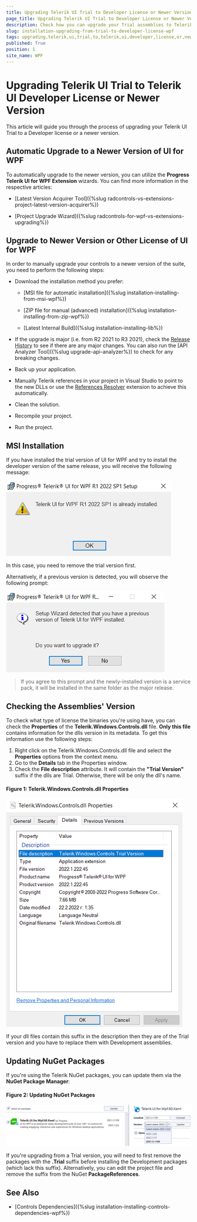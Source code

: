 ```yaml
---
title: Upgrading Telerik UI Trial to Developer License or Newer Version
page_title: Upgrading Telerik UI Trial to Developer License or Newer Version
description: Check how you can upgrade your Trial assemblies to Telerik UI Developer License or Newer Version.
slug: installation-upgrading-from-trial-to-developer-license-wpf
tags: upgrading,telerik,ui,trial,to,telerik,ui,developer,license,or,newer,version
published: True
position: 1
site_name: WPF
---
```


# Upgrading Telerik UI Trial to Telerik UI Developer License or Newer Version

This article will guide you through the process of upgrading your Telerik UI Trial to a Developer license or a newer version.

## Automatic Upgrade to a Newer Version of UI for WPF

To automatically upgrade to the newer version, you can utilize the __Progress Telerik UI for WPF Extension__ wizards. You can find more information in the respective articles:

* [Latest Version Acquirer Tool]({%slug radcontrols-vs-extensions-project-latest-version-acquirer%})

* [Project Upgrade Wizard]({%slug radcontrols-for-wpf-vs-extensions-upgrading%})

## Upgrade to Newer Version or Other License of UI for WPF

In order to manually upgrade your controls to a newer version of the suite, you need to perform the following steps:

* Download the installation method you prefer:
             	  
	* [MSI file for automatic installation]({%slug installation-installing-from-msi-wpf%})

	* [ZIP file for manual (advanced) installation]({%slug installation-installing-from-zip-wpf%})

	* [Latest Internal Build]({%slug installation-installing-lib%})

* If the upgrade is major (i.e. from R2 2021 to R3 2021), check the [Release History](http://www.telerik.com/products/wpf/whats-new.aspx) to see if there are any major changes. You can also run the [API Analyzer Tool]({%slug upgrade-api-analyzer%}) to check for any breaking changes.

* Back up your application.

* Manually Telerik references in your project in Visual Studio to point to the new DLLs or use the [References Resolver](https://marketplace.visualstudio.com/items?itemName=DeyanYosifov.ReferencesResolverExtension) extension to achieve this automatically.

* Clean the solution.

* Recompile your project.

* Run the project.

## MSI Installation

If you have installed the trial version of UI for WPF and try to install the developer version of the same release, you will receive the following message:

![Common Installing Already Installed WPF](images/Common_Installing_AlreadyInstalled_WPF.png)

In this case, you need to remove the trial version first.

Alternatively, if a previous version is detected, you will observe the following prompt:

![Common Installing Already Installed WPF](images/Common_Installing_PreviousVersionInstalled_WPF.png)

>If you agree to this prompt and the newly-installed version is a service pack, it will be installed in the same folder as the major release.

## Checking the Assemblies' Version

To check what type of license the binaries you're using have, you can check the **Properties** of the **Telerik.Windows.Controls.dll** file. **Only this file** contains information for the dlls version in its metadata. To get this information use the following steps:

1. Right click on the Telerik.Windows.Controls.dll file and select the __Properties__ options from the context menu. 
2. Go to the __Details__ tab in the Properties window.
3. Check the __File description__ attribute. It will contain the **"Trial Version"** suffix if the dlls are Trial. Otherwise, there will be only the dll's name. 

#### Figure 1: Telerik.Windows.Controls.dll Properties
![Telerik.Windows.Controls.dll Properties](images/Common_Installing_TrialVersionDescription_WPF.png)
          
If your dll files contain this suffix in the description then they are of the Trial version and you have to replace them with Development assemblies.

## Updating NuGet Packages

If you're using the Telerik NuGet packages, you can update them via the **NuGet Package Manager**:

#### Figure 2: Updating NuGet Packages
![Updating NuGet Packages](images/Common_Installing_NuGetUpdate_WPF.png)

If you're upgrading from a Trial version, you will need to first remove the packages with the **.Trial** suffix before installing the Development packages (which lack this suffix). Alternatively, you can edit the project file and remove the suffix from the NuGet **PackageReferences**.
            
## See Also  
 * [Controls Dependencies]({%slug installation-installing-controls-dependencies-wpf%})